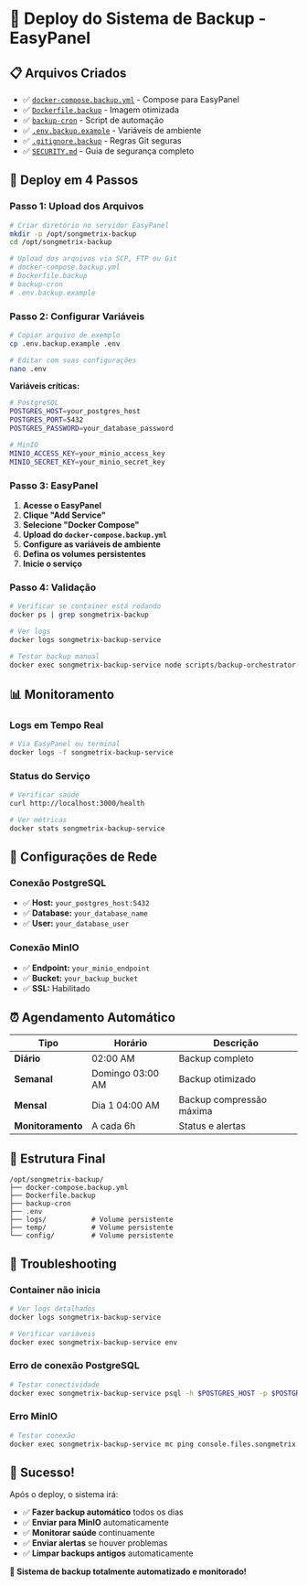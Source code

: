 # 🚀 Deploy do Sistema de Backup - EasyPanel

## 📋 Arquivos Criados

- ✅ [`docker-compose.backup.yml`](docker-compose.backup.yml) - Compose para EasyPanel
- ✅ [`Dockerfile.backup`](Dockerfile.backup) - Imagem otimizada
- ✅ [`backup-cron`](backup-cron) - Script de automação
- ✅ [`.env.backup.example`](.env.backup.example) - Variáveis de ambiente
- ✅ [`.gitignore.backup`](.gitignore.backup) - Regras Git seguras
- ✅ [`SECURITY.md`](SECURITY.md) - Guia de segurança completo

## 🎯 Deploy em 4 Passos

### **Passo 1: Upload dos Arquivos**
```bash
# Criar diretório no servidor EasyPanel
mkdir -p /opt/songmetrix-backup
cd /opt/songmetrix-backup

# Upload dos arquivos via SCP, FTP ou Git
# docker-compose.backup.yml
# Dockerfile.backup
# backup-cron
# .env.backup.example
```

### **Passo 2: Configurar Variáveis**
```bash
# Copiar arquivo de exemplo
cp .env.backup.example .env

# Editar com suas configurações
nano .env
```

**Variáveis críticas:**
```bash
# PostgreSQL
POSTGRES_HOST=your_postgres_host
POSTGRES_PORT=5432
POSTGRES_PASSWORD=your_database_password

# MinIO
MINIO_ACCESS_KEY=your_minio_access_key
MINIO_SECRET_KEY=your_minio_secret_key
```

### **Passo 3: EasyPanel**
1. **Acesse o EasyPanel**
2. **Clique "Add Service"**
3. **Selecione "Docker Compose"**
4. **Upload do `docker-compose.backup.yml`**
5. **Configure as variáveis de ambiente**
6. **Defina os volumes persistentes**
7. **Inicie o serviço**

### **Passo 4: Validação**
```bash
# Verificar se container está rodando
docker ps | grep songmetrix-backup

# Ver logs
docker logs songmetrix-backup-service

# Testar backup manual
docker exec songmetrix-backup-service node scripts/backup-orchestrator.js
```

## 📊 Monitoramento

### **Logs em Tempo Real**
```bash
# Via EasyPanel ou terminal
docker logs -f songmetrix-backup-service
```

### **Status do Serviço**
```bash
# Verificar saúde
curl http://localhost:3000/health

# Ver métricas
docker stats songmetrix-backup-service
```

## 🔧 Configurações de Rede

### **Conexão PostgreSQL**
- ✅ **Host:** `your_postgres_host:5432`
- ✅ **Database:** `your_database_name`
- ✅ **User:** `your_database_user`

### **Conexão MinIO**
- ✅ **Endpoint:** `your_minio_endpoint`
- ✅ **Bucket:** `your_backup_bucket`
- ✅ **SSL:** Habilitado

## ⏰ Agendamento Automático

| Tipo | Horário | Descrição |
|------|---------|-----------|
| **Diário** | 02:00 AM | Backup completo |
| **Semanal** | Domingo 03:00 AM | Backup otimizado |
| **Mensal** | Dia 1 04:00 AM | Backup compressão máxima |
| **Monitoramento** | A cada 6h | Status e alertas |

## 📁 Estrutura Final

```
/opt/songmetrix-backup/
├── docker-compose.backup.yml
├── Dockerfile.backup
├── backup-cron
├── .env
├── logs/           # Volume persistente
├── temp/           # Volume persistente
└── config/         # Volume persistente
```

## 🚨 Troubleshooting

### **Container não inicia**
```bash
# Ver logs detalhados
docker logs songmetrix-backup-service

# Verificar variáveis
docker exec songmetrix-backup-service env
```

### **Erro de conexão PostgreSQL**
```bash
# Testar conectividade
docker exec songmetrix-backup-service psql -h $POSTGRES_HOST -p $POSTGRES_PORT -U $POSTGRES_USER -d $POSTGRES_DB
```

### **Erro MinIO**
```bash
# Testar conexão
docker exec songmetrix-backup-service mc ping console.files.songmetrix.com.br
```

## 🎉 Sucesso!

Após o deploy, o sistema irá:
- ✅ **Fazer backup automático** todos os dias
- ✅ **Enviar para MinIO** automaticamente
- ✅ **Monitorar saúde** continuamente
- ✅ **Enviar alertas** se houver problemas
- ✅ **Limpar backups antigos** automaticamente

**🎊 Sistema de backup totalmente automatizado e monitorado!**